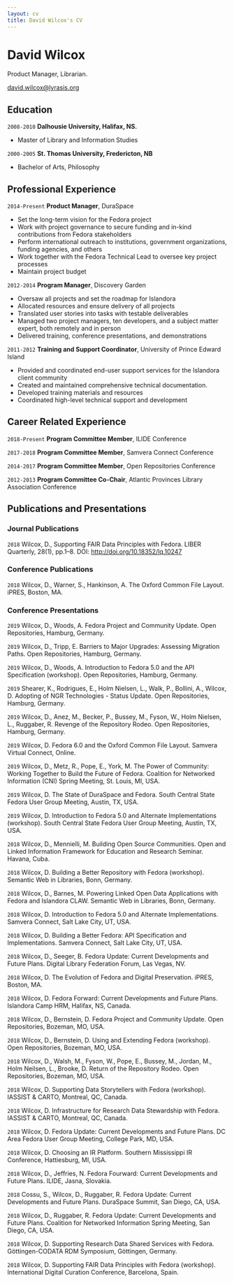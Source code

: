 ```yaml
---
layout: cv
title: David Wilcox's CV
---
```

# David Wilcox
Product Manager, Librarian.

<div id="webaddress">
<a href="david.wilcox@lyrasis.org">david.wilcox@lyrasis.org</a>
</div>


## Education

`2008-2010`
__Dalhousie University, Halifax, NS.__

- Master of Library and Information Studies

`2000-2005`
__St. Thomas University, Fredericton, NB__

- Bachelor of Arts, Philosophy


## Professional Experience

`2014-Present`
__Product Manager__, DuraSpace

- Set the long-term vision for the Fedora project
- Work with project governance to secure funding and in-kind contributions from Fedora stakeholders
- Perform international outreach to institutions, government organizations, funding agencies, and others
- Work together with the Fedora Technical Lead to oversee key project processes
- Maintain project budget


`2012-2014`
__Program Manager__, Discovery Garden

- Oversaw all projects and set the roadmap for Islandora
- Allocated resources and ensure delivery of all projects
- Translated user stories into tasks with testable deliverables
- Managed two project managers, ten developers, and a subject matter expert, both remotely and in person
- Delivered training, conference presentations, and demonstrations


`2011-2012`
__Training and Support Coordinator__, University of Prince Edward Island

- Provided and coordinated end-user support services for the Islandora client community
- Created and maintained comprehensive technical documentation.
- Developed training materials and resources
- Coordinated high-level technical support and development


## Career Related Experience

`2018-Present`
__Program Committee Member__, ILIDE Conference

`2017-2018`
__Program Committee Member__, Samvera Connect Conference

`2014-2017`
__Program Committee Member__, Open Repositories Conference

`2012-2013`
__Program Committee Co-Chair__, Atlantic Provinces Library Association Conference


## Publications and Presentations


### Journal Publications

`2018`
Wilcox, D., Supporting FAIR Data Principles with Fedora. LIBER Quarterly, 28(1), pp.1–8. DOI: http://doi.org/10.18352/lq.10247 

### Conference Publications

`2018`
Wilcox, D., Warner, S., Hankinson, A. The Oxford Common File Layout. iPRES, Boston, MA.


### Conference Presentations

`2019`
Wilcox, D., Woods, A. Fedora Project and Community Update. Open Repositories, Hamburg, Germany.

`2019`
Wilcox, D., Tripp, E. Barriers to Major Upgrades: Assessing Migration Paths. Open Repositories, Hamburg, Germany.

`2019`
Wilcox, D., Woods, A. Introduction to Fedora 5.0 and the API Specification (workshop). Open Repositories, Hamburg, Germany.

`2019`
Shearer, K., Rodrigues, E., Holm Nielsen, L., Walk, P., Bollini, A., Wilcox, D. Adopting of NGR Technologies - Status Update. Open Repositories, Hamburg, Germany.

`2019`
Wilcox, D., Anez, M., Becker, P., Bussey, M., Fyson, W., Holm Nielsen, L., Ruggaber, R. Revenge of the Repository Rodeo. Open Repositories, Hamburg, Germany.

`2019` 
Wilcox, D. Fedora 6.0 and the Oxford Common File Layout. Samvera Virtual Connect, Online.

`2019`
Wilcox, D., Metz, R., Pope, E., York, M. The Power of Community: Working Together to Build the Future of Fedora. Coalition for Networked Information (CNI) Spring Meeting, St. Louis, MI, USA.

`2019`
Wilcox, D. The State of DuraSpace and Fedora. South Central State Fedora User Group Meeting, Austin, TX, USA.

`2019`
Wilcox, D. Introduction to Fedora 5.0 and Alternate Implementations (workshop). South Central State Fedora User Group Meeting, Austin, TX, USA.

`2018`
Wilcox, D., Mennielli, M. Building Open Source Communities. Open and Linked Information Framework for Education and Research Seminar. Havana, Cuba.

`2018`
Wilcox, D. Building a Better Repository with Fedora (workshop). Semantic Web in Libraries, Bonn, Germany.

`2018`
Wilcox, D., Barnes, M. Powering Linked Open Data Applications with Fedora and Islandora CLAW. Semantic Web in Libraries, Bonn, Germany.

`2018`
Wilcox, D. Introduction to Fedora 5.0 and Alternate Implementations. Samvera Connect, Salt Lake City, UT, USA.

`2018`
Wilcox, D. Building a Better Fedora: API Specification and Implementations. Samvera Connect, Salt Lake City, UT, USA.

`2018`
Wilcox, D., Seeger, B. Fedora Update: Current Developments and Future Plans. Digital Library Federation Forum, Las Vegas, NV.

`2018`
Wilcox, D. The Evolution of Fedora and Digital Preservation. iPRES, Boston, MA.

`2018`
Wilcox, D. Fedora Forward: Current Developments and Future Plans. Islandora Camp HRM, Halifax, NS, Canada.

`2018`
Wilcox, D., Bernstein, D. Fedora Project and Community Update. Open Repositories, Bozeman, MO, USA.

`2018`
Wilcox, D., Bernstein, D. Using and Extending Fedora (workshop). Open Repositories, Bozeman, MO, USA.

`2018`
Wilcox, D., Walsh, M., Fyson, W., Pope, E., Bussey, M., Jordan, M., Holm Neilsen, L., Brooke, D. Return of the Repository Rodeo. Open Repositories, Bozeman, MO, USA.

`2018`
Wilcox, D. Supporting Data Storytellers with Fedora (workshop). IASSIST & CARTO, Montreal, QC, Canada.

`2018`
Wilcox, D. Infrastructure for Research Data Stewardship with Fedora. IASSIST & CARTO, Montreal, QC, Canada.

`2018`
Wilcox, D. Fedora Update: Current Developments and Future Plans. DC Area Fedora User Group Meeting, College Park, MD, USA.

`2018`
Wilcox, D. Choosing an IR Platform. Southern Mississippi IR Conference, Hattiesburg, MI, USA.

`2018`
Wilcox, D., Jeffries, N. Fedora Fourward: Current Developments and Future Plans. ILIDE, Jasna, Slovakia.

`2018`
Cossu, S., Wilcox, D., Ruggaber, R. Fedora Update: Current Developments and Future Plans. DuraSpace Summit, San Diego, CA, USA.

`2018`
Wilcox, D., Ruggaber, R. Fedora Update: Current Developments and Future Plans. Coalition for Networked Information Spring Meeting, San Diego, CA, USA.

`2018`
Wilcox, D. Supporting Research Data Shared Services with Fedora. Göttingen-CODATA RDM Symposium, Göttingen, Germany.

`2018`
Wilcox, D. Supporting FAIR Data Principles with Fedora (workshop). International Digital Curation Conference, Barcelona, Spain.

<!-- ### Footer

Last updated: July 2019 -->



